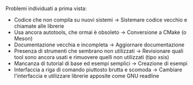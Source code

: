 Problemi individuati a prima vista:
- Codice che non compila su nuovi sistemi -> Sistemare codice vecchio e chiamate alle librerie
- Usa ancora autotools, che ormai è obsoleto -> Conversione a CMake (o Meson)
- Documentazione vecchia e incompleta -> Aggiornare documentazione
- Presenza di strumenti che sembrano non utilizzati -> Revisionare quali tool sono ancora usati e rimuovere quelli non utilizzati (tipo xsis)
- Mancanza di tutorial di base ed esempi semplici -> Creazione di esempi
- Interfaccia a riga di comando piuttosto brutta e scomoda -> Cambiare l'interfaccia e utilizzare librerie apposite come GNU readline